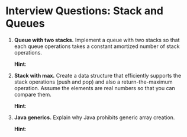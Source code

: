 # Interview Questions: Stack and Queues

1. **Queue with two stacks.** Implement a queue with two stacks so that each queue operations takes a constant amortized number of stack operations.

   **Hint**:

2. **Stack with max.** Create a data structure that efficiently supports the stack operations (push and pop) and also a return-the-maximum operation. Assume the elements are real numbers so that you can compare them.

   **Hint**:

3. **Java generics.** Explain why Java prohibits generic array creation.

   **Hint**:
